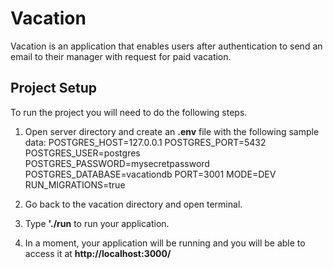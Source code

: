 # Vacation

Vacation is an application that enables users after authentication to send an email to their manager with request for paid vacation.

## Project Setup 

To run the project you will need to do the following steps.

1. Open server directory and create an **.env** file with the following sample data:
POSTGRES_HOST=127.0.0.1
POSTGRES_PORT=5432
POSTGRES_USER=postgres
POSTGRES_PASSWORD=mysecretpassword
POSTGRES_DATABASE=vacationdb
PORT=3001
MODE=DEV
RUN_MIGRATIONS=true

2. Go back to the vacation directory and open terminal.
3. Type **'./run** to run your application.
4. In a moment, your application will be running and you will be able to access it at **http://localhost:3000/**
